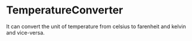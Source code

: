 # TemperatureConverter
It can convert the unit of temperature from celsius to farenheit and kelvin and vice-versa.
